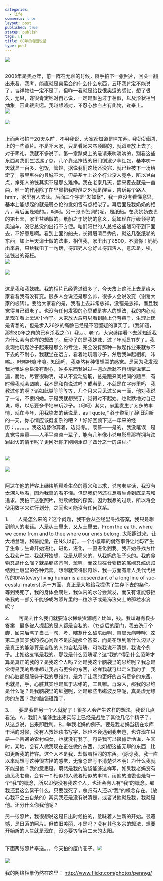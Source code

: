```yaml
--- 
categories: 
  - life
comments: true
layout: post
published: true
status: publish
tags: []
title: 08年的看图说话
type: post
---
```

<div id="msgcns!3725CC0EE38B1F6!1953" class="bvMsg"> <font size="3"><img src="http://photo1.bababian.com/upload6/20080209/6C91296BFB36EE303E5BA82ECEFE5113_500.jpg"><br><br></font>

<font size="3"><span lang="EN-US">2008</span>年是奥运年，前一阵在无聊的时候，随手拍下一张照片，回头一翻出来看，我考，简直就是奥运会的什么什么东西，五环我肯定不能说了，吉祥物也一定不是了，但咋一看就是给我很奥运的感觉，想了很久，无果，遂很肯定地对自己说，一定是颜色过于相似，以及形状相当抽象，因此很奥运。我越想越对，不忍心独自占有此物，遂奉上。</font><font size="3"><br></font><font size="3"><img src="http://photo1.bababian.com/upload6/20080209/92A71E3CED38DA5DEF1700872BBFF037_500.jpg"><br><br><img src="http://photo1.bababian.com/upload6/20080209/37C661D920F3E7BF8FF38C66E1E37EA2_500.jpg"><br><br></font>



<font size="3">上面两张拍于<span lang="EN-US">20</span>天以前，不用我说，大家都知道是啥东西。我奶奶葬礼上的一些照片。不是吓大家，只是看起来蛮顺眼的，就跟着放上去了。对于葬礼，我就不多说了。第一章趴桌上的是请来吹唢呐的，别看这些东西离我们生活远了点，几个靠这挣钱的哥们倒没少拿红包，基本吹一天就是一百多，包饭，管饱，据说我们这场还没完，就已经被下一场给定了，家里所在的县城不大，但是基本上这个行业没人竞争，所以说白点，挣死人的钱其实不是那么难挣。我在老家几天，翻来覆去就是一首曲，唯一的作用除了在早晨把我吵醒之外就是醒目，告诉每个路人，<span lang="EN-US">hmm</span>，家里有人去世。后面三个字是“发如祭”，我一直没有看懂意思，基本上能想起的就是周杰伦的发如雪有点相似了。再后面是我奶奶的相片，再后面是她的。。呵呵。另一张冷色调的呢，是纸船。在我奶奶去世的第七天，家里替她做的。纸船之于奶奶的意义，就如现在厅级领导的奥迪车，没它总觉的出行不方便。咱们阳世的人总把这些陋习带到下面去，不好意思啊。看到上面的船夫，长得眉清目秀的，就这几张纸糊的东西，加上半天道士做的法事，相信我，家里出了<span lang="EN-US">8500</span>，不骗你！妈妈出来后，只给我甩了一句话，得罪死人总好过得罪活人，意思是，唉，这钱出的冤枉。</font><br><font size="3"></font><font size="3"><img src="http://photo1.bababian.com/upload6/20080209/BCAC6E5023A0A7907AC51368CE3AB856_500.jpg"><br><br><img src="http://photo1.bababian.com/upload6/20080209/D99528DB05E4BAFCBFA151F93AFA8225_500.jpg"><br><br></font>



<font size="3">这是我和我妹妹。我的相片已经秀过很多了，今天放上这张上去是给大家看看我有没有变。很多人会说还是那么帅，很多人会说没变（谢谢大家的板砖）。要给大家看的是，我看上去非常慈祥，没错是慈祥，而且我觉得自己很老了。也没有任何发狠的心思或是害人的想法，我的内心就是现在看上去这个样子。大家放大后可以看到脸上仍有痘子，生理上还是青春的，但是步入<span lang="EN-US">26</span>岁的高龄已经是不容置疑的事实了。（我知道，那些<span lang="EN-US">80</span>年之前的已有杀我之心）我。。。老了。大家继续看下去就知道我为什么会有这样的想法了。玩沙子的是我妹妹，过了年就是<span lang="EN-US">11</span>岁了。我发现她玩起沙子起来是那么的专注，完全没有那种一做起作业来就做不下去的不耐心，我就坐在远方，看着她玩着沙子，然后我举起相机，咔嚓。。咔嚓咔嚓咔嚓。知道吗，我突然有种很想哭的感觉。是因为我发现我对我妹总是没有耐心，许多东西我说过一遍之后就不再想要说第二遍，而她，尽管很聪明，却从不爱动脑筋，总是跑来问相同的题目，有时候我就会凶她，我不是和你说过吗？或者是，不就是在字典里吗，我教过你的啊？诸如此类等等等等，几个月来只见过父亲一面，他对我说了一句，不要凶她。于是我就想哭了，觉得对不起她。也默默地对自己说，嗯，以后要多带她来玩沙子。（呵呵）其实，家里发生了太多的事情，就在今年，用我挚友的话说是，<span lang="EN-US">as I quote,</span>“<span> </span><span>终于熬到了辞旧迎新的一天，你心情应该挺复杂的吧？！好好回顾下这一年来的经历：。。。。。。我这边替你算着，边觉得。。羡慕<span lang="EN-US">——</span></span><span>是的，我没笔误，是真觉得羡慕<span lang="EN-US">——</span></span><span>人平平淡淡一辈子，能有几年像小说电影里那样拥有跌宕起伏的情节呢？更何况你才刚刚走过了四分之一的路程。”</span>

<br><img src="http://photo1.bababian.com/upload6/20080209/11479F2D6A3FD750CC2BD5F55317026F_500.jpg"><br><br><img src="http://photo1.bababian.com/upload6/20080207/396346303F07547323C39935B70A148B_500.jpg"><br></font><font size="3"><br></font>

<font size="3">阿达在他的博客上继续解释着生命的意义和追求，说句老实话，我没有太深入地看，因为我真的看不懂。但是我仍然还在想着生命到底是有和追求。我拍下这张照片，继续做我的探索。因为我想的过跳，所以将会使用数字来进行划分，之间也可能没有任何联系。</font>

<font size="3"><span lang="EN-US"><span>1.      
</span></span>人是怎么来的？这个问题，我不会从圣经里寻找答案，我只是想到前人的老话。人是从土里来，又从土里去。<span lang="EN-US">From the earth, where we come from and to thee where our ends
belong. </span>太阳照过来，让大地温暖，积蓄能量，在<span lang="EN-US">N</span>久以前，一个小概率的偶然事件让地球产生了生命；生命开始进化，进化，进化，一直进化到我。我开始寻找为什么我会产生。我就开始想，我是从哪来的，从我妈的肚子来的。我的食物又是什么呢？就是那些肉啊，菜啊。而这些在食物链的底端又统统归结到土壤里的各种元素。想想就觉得很奇妙，我一方面有着人类代代相传的<span lang="EN-US">DNA(every living human is a descendant of a long line of successful
maters),</span>另一方面，真正是大地给我提供了生存下去的条件。等到我死了，我的身体会腐烂，我体内的水分会蒸发，而又有谁能够拒绝我的一部分不能够成为照片里的一粒沙子或是海浪尖上的那粒水滴呢？</font>

<font size="3"><span lang="EN-US"><span>2.      
</span></span>可是为什么我们就要追求稀缺资源呢？比如，钱。我知道有很多答案，最多被人提起的是人都是自私的。（<span lang="EN-US">12</span>点后的厦门，我去洗了个脚，回来后骂了自己一句，考，瞎想什么破东西啊，真是无病呻吟）这第二点其实我的核心问题不是质疑那个答案，而是在想到底什么边界才是真正的能够算是自私的人的自私范畴。可能我说不清楚，我说个例子。比如这支笔是我的。那我是什么范畴呢？这“我的”得到什么范畴才算是真正的我的？是我这个人吗？还是我这个脑袋里的思维呢？我总是觉得是我的思维想让我占有更多的东西，这样我就可以定义我的手，我的心脏都是服务于我的思维的，是为了让我的更好的占有更多的东西，也就是，手，心脏其实也是属于思维的，工具嘛。再深入，那我的思维是什么呢？是我脑袋里的细胞呢，还是那些电磁波反应呢，真是虚无缥缈的东西？我的脑袋短路了。</font>

<font size="3"><span lang="EN-US"><span>3.      
</span></span>要是我是另一个人就好了！很多人会产生这样的想法。我说几点看法。<span lang="EN-US">A</span>，我们人能够生出来实际上已经是战胜了其他几亿个精子了，从这点说，出来即胜利。<span lang="EN-US">B</span>，举我老妈的例子。要是我老妈当初在水库干活的时候，没有人教她读书写字，她也不会遇到我老爸，也许现在只是一个普通的农村妇女，也就没有我了。可是我可以很肯定地说，在某时，某地，会有人做我现在正在做的东西，比如想这些无聊的东西，比如更新我的博客。这个人不是我，却做着相同的东西。（原谅我，我一直以来就想写这种很古怪的感觉，无奈总是写不清楚说不明）为什么我就不能是他？我的意思是，既然是我的脑袋能够这样写，如果我老妈没有遇见我老爸，会有一个相似的人做着相似的事情，而他的脑袋也是有一个“我”的概念，所以即使没有我这个人，也还会有人有“我”的概念。那我还混这么累干什么，只要我死了，总归有人还以“我”的概念存在。（放心我不会去自杀的）其实我还是没有说清楚，或者说他就是我，我就是他。还分什么你我他呢？</font>



<font size="3">另一张照片，我很想说这是日出时候拍的，意味着人生新的开始。很遗憾，是日落的照片。但依旧美丽，不是吗？没有其他多余的想法，想要开始新的人生就是现在，没必要等待第二天的太阳。

<br></font><font size="3">下面两张照片奉送。。。今天拍的厦门巷子。</font><font size="3"><img src="http://photo1.bababian.com/upload6/20080209/51D508458B7ECDBAA97A53A6228F0B0D_500.jpg"><br><br><img src="http://photo1.bababian.com/upload6/20080209/DEC1380240225E4821F56D3A2E420E74_500.jpg"><br></font><font size="3"><br>我的网络相册仍然在这里： <a target="_blank" href="http://www.flickr.com/photos/pennyg/">http://www.flickr.com/photos/pennyg/</a><br><br><br><br></font> <font size="3"><br></font>
</div>
